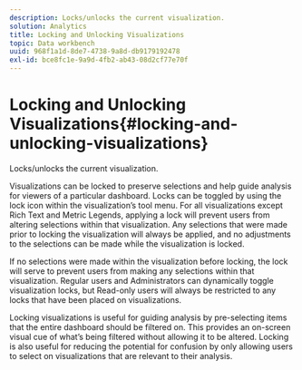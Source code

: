 ```yaml
---
description: Locks/unlocks the current visualization.
solution: Analytics
title: Locking and Unlocking Visualizations
topic: Data workbench
uuid: 968f1a1d-8de7-4738-9a8d-db9179192478
exl-id: bce8fc1e-9a9d-4fb2-ab43-08d2cf77e70f
---
```

# Locking and Unlocking Visualizations{#locking-and-unlocking-visualizations}

Locks/unlocks the current visualization.

Visualizations can be locked to preserve selections and help guide analysis for viewers of a particular dashboard. Locks can be toggled by using the lock icon within the visualization’s tool menu. For all visualizations except Rich Text and Metric Legends, applying a lock will prevent users from altering selections within that visualization. Any selections that were made prior to locking the visualization will always be applied, and no adjustments to the selections can be made while the visualization is locked.

If no selections were made within the visualization before locking, the lock will serve to prevent users from making any selections within that visualization. Regular users and Administrators can dynamically toggle visualization locks, but Read-only users will always be restricted to any locks that have been placed on visualizations.

Locking visualizations is useful for guiding analysis by pre-selecting items that the entire dashboard should be filtered on. This provides an on-screen visual cue of what’s being filtered without allowing it to be altered. Locking is also useful for reducing the potential for confusion by only allowing users to select on visualizations that are relevant to their analysis.
